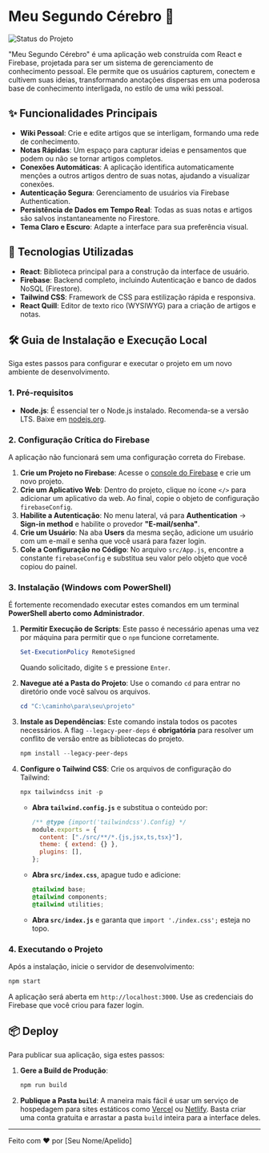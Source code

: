 # Meu Segundo Cérebro 🧠

![Status do Projeto](https://img.shields.io/badge/status-ativo-brightgreen)

"Meu Segundo Cérebro" é uma aplicação web construída com React e Firebase, projetada para ser um sistema de gerenciamento de conhecimento pessoal. Ele permite que os usuários capturem, conectem e cultivem suas ideias, transformando anotações dispersas em uma poderosa base de conhecimento interligada, no estilo de uma wiki pessoal.

## ✨ Funcionalidades Principais

- **Wiki Pessoal**: Crie e edite artigos que se interligam, formando uma rede de conhecimento.
- **Notas Rápidas**: Um espaço para capturar ideias e pensamentos que podem ou não se tornar artigos completos.
- **Conexões Automáticas**: A aplicação identifica automaticamente menções a outros artigos dentro de suas notas, ajudando a visualizar conexões.
- **Autenticação Segura**: Gerenciamento de usuários via Firebase Authentication.
- **Persistência de Dados em Tempo Real**: Todas as suas notas e artigos são salvos instantaneamente no Firestore.
- **Tema Claro e Escuro**: Adapte a interface para sua preferência visual.

## 🚀 Tecnologias Utilizadas

- **React**: Biblioteca principal para a construção da interface de usuário.
- **Firebase**: Backend completo, incluindo Autenticação e banco de dados NoSQL (Firestore).
- **Tailwind CSS**: Framework de CSS para estilização rápida e responsiva.
- **React Quill**: Editor de texto rico (WYSIWYG) para a criação de artigos e notas.

## 🛠️ Guia de Instalação e Execução Local

Siga estes passos para configurar e executar o projeto em um novo ambiente de desenvolvimento.

### 1. Pré-requisitos

- **Node.js**: É essencial ter o Node.js instalado. Recomenda-se a versão LTS. Baixe em [nodejs.org](https://nodejs.org/).

### 2. Configuração Crítica do Firebase

A aplicação não funcionará sem uma configuração correta do Firebase.

1.  **Crie um Projeto no Firebase**: Acesse o [console do Firebase](https://console.firebase.google.com/) e crie um novo projeto.
2.  **Crie um Aplicativo Web**: Dentro do projeto, clique no ícone `</>` para adicionar um aplicativo da web. Ao final, copie o objeto de configuração `firebaseConfig`.
3.  **Habilite a Autenticação**: No menu lateral, vá para **Authentication** -> **Sign-in method** e habilite o provedor **"E-mail/senha"**.
4.  **Crie um Usuário**: Na aba **Users** da mesma seção, adicione um usuário com um e-mail e senha que você usará para fazer login.
5.  **Cole a Configuração no Código**: No arquivo `src/App.js`, encontre a constante `firebaseConfig` e substitua seu valor pelo objeto que você copiou do painel.

### 3. Instalação (Windows com PowerShell)

É fortemente recomendado executar estes comandos em um terminal **PowerShell aberto como Administrador**.

1.  **Permitir Execução de Scripts**:
    Este passo é necessário apenas uma vez por máquina para permitir que o `npm` funcione corretamente.

    ```powershell
    Set-ExecutionPolicy RemoteSigned
    ```

    Quando solicitado, digite `S` e pressione `Enter`.

2.  **Navegue até a Pasta do Projeto**:
    Use o comando `cd` para entrar no diretório onde você salvou os arquivos.

    ```powershell
    cd "C:\caminho\para\seu\projeto"
    ```

3.  **Instale as Dependências**:
    Este comando instala todos os pacotes necessários. A flag `--legacy-peer-deps` é **obrigatória** para resolver um conflito de versão entre as bibliotecas do projeto.

    ```powershell
    npm install --legacy-peer-deps
    ```

4.  **Configure o Tailwind CSS**:
    Crie os arquivos de configuração do Tailwind:
    ```powershell
    npx tailwindcss init -p
    ```
    - **Abra `tailwind.config.js`** e substitua o conteúdo por:
      ```javascript
      /** @type {import('tailwindcss').Config} */
      module.exports = {
        content: ["./src/**/*.{js,jsx,ts,tsx}"],
        theme: { extend: {} },
        plugins: [],
      };
      ```
    - **Abra `src/index.css`**, apague tudo e adicione:
      ```css
      @tailwind base;
      @tailwind components;
      @tailwind utilities;
      ```
    - **Abra `src/index.js`** e garanta que `import './index.css';` esteja no topo.

### 4. Executando o Projeto

Após a instalação, inicie o servidor de desenvolvimento:

```bash
npm start
```

A aplicação será aberta em `http://localhost:3000`. Use as credenciais do Firebase que você criou para fazer login.

## 📦 Deploy

Para publicar sua aplicação, siga estes passos:

1.  **Gere a Build de Produção**:
    ```bash
    npm run build
    ```
2.  **Publique a Pasta `build`**:
    A maneira mais fácil é usar um serviço de hospedagem para sites estáticos como [Vercel](https://vercel.com/) ou [Netlify](https://www.netlify.com/). Basta criar uma conta gratuita e arrastar a pasta `build` inteira para a interface deles.

---

Feito com ❤️ por [Seu Nome/Apelido]
